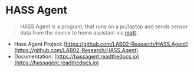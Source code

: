 ---
---

# HASS Agent

> HASS Agent is a program, that runs on a pc/laptop and sends sensor data from the device to home assistant via [mqtt](/config/integrations/mqtt/).

- Hass Agent Project: [https://github.com/LAB02-Research/HASS.Agent](https://github.com/LAB02-Research/HASS.Agent)
- Documentation: [https://hassagent.readthedocs.io](https://hassagent.readthedocs.io)

